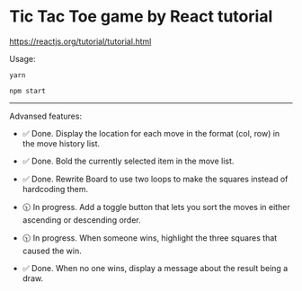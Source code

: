 # Tic Tac Toe game by React tutorial
https://reactjs.org/tutorial/tutorial.html

Usage:

`yarn`

`npm start`

---

Advansed features:

* :white_check_mark: Done. Display the location for each move in the format (col, row) in the move history list.

* :white_check_mark: Done. Bold the currently selected item in the move list.

* :white_check_mark: Done. Rewrite Board to use two loops to make the squares instead of hardcoding them.

* :clock1030: In progress. Add a toggle button that lets you sort the moves in either ascending or descending order.

* :clock1030: In progress. When someone wins, highlight the three squares that caused the win.

* :white_check_mark: Done. When no one wins, display a message about the result being a draw.
